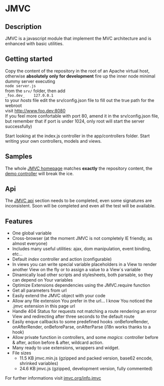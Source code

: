 JMVC
====

Description
-----------
JMVC is a javascript module that implement the MVC architecture and is enhanced with basic utilities. 
      
Getting started
---------------
Copy the content of the repository in the root of an Apache virtual host,  
 otherwise **absolutely only for development** fire up the inner node minimal dummy server executing  
`node server.js`  
from the `srv/` folder, then add  
`_foo.dev_    127.0.0.1`  
to your *hosts* file
edit the srv/config.json file to fill out the true path for the webroot  
visit http://www.foo.dev:8080  
If you feel more confortable with port 80, amend it in the srv/config.json file, but remember that if port is under 1024, only root will start the server successfully)

Start looking at the index.js controller in the app/controllers folder.
Start writing your own controllers, models and views.


Samples
-------
The whole <a href="http://www.jmvc.org/" target="_blank">JMVC homepage</a> matches **exactly** the repository content,
the <a href="http://www.jmvc.org/demo.jmvc" target="_blank">demo controller</a> will break the ice.

Api
---
The <a href="http://www.jmvc.org/api" target="_blank">JMVC api</a> section needs to be completed, even some signatures are inconsistent. Soon will be completed and 
even all the test will be available.

Features
--------
- One global variable
- Cross-browser (at the moment JMVC is not completely IE friendly, as almost everyone)
- Includes many useful utilities: ajax, dom manipulation, event binding, etc...
- Default _index_ controller and action (configurable)
- In views you can write special variable placeholders in a View to render another View on the fly or to assign a value to a View`s variable
- Dinamically load other scripts and stylesheets, both parsable, so they can depend on Your variables
- Optimize Extensions dependencies using the JMVC.require function
- Get all parameters from url
- Easily extend the JMVC object with your code
- Allow any file extension You prefer in the url... I know You noticed the .jmvc extension in this page url
- Handle 404 Status for requests not matching a route rendering an error View and redirecting after three seconds to the default route
- Easily enque callbacks to some predefined hooks :onBeforeRender, onAfterRender, onBeforeParse, onAfterParse (i18n works thanks to a hook)
- Allow private function in controllers, and some *magics*: controller before & after, action before & after, wildcard action.
- Many ready to use extensions, wrappers and widget.
- File sizes
  - 11.5 KB jmvc.min.js (gzipped and packed version, base62 encode, shrinked variables)
  - 24.6 KB jmvc.js (gzipped, development version, fully commented)

For further informations visit <a href="http://www.jmvc.org/info" target="_blank">jmvc.org/info.jmvc</a>